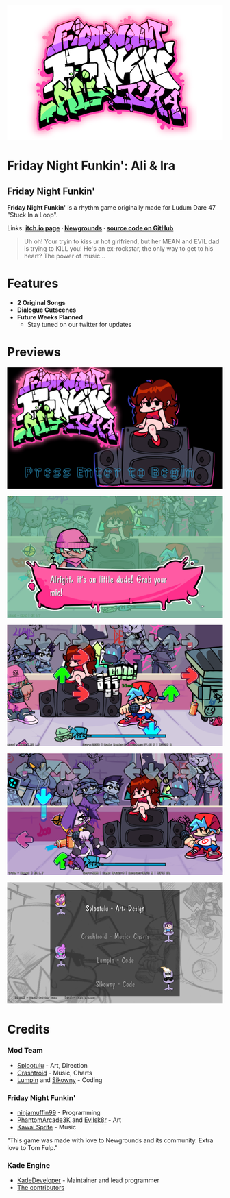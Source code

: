 
![logo](windows/bin/assets/images/AliLogo.png)

# Friday Night Funkin': Ali & Ira

## Friday Night Funkin'
**Friday Night Funkin'** is a rhythm game originally made for Ludum Dare 47 "Stuck In a Loop".

Links: **[itch.io page](https://ninja-muffin24.itch.io/funkin) ⋅ [Newgrounds](https://www.newgrounds.com/portal/view/770371) ⋅ [source code on GitHub](https://github.com/ninjamuffin99/Funkin)**
> Uh oh! Your tryin to kiss ur hot girlfriend, but her MEAN and EVIL dad is trying to KILL you! He's an ex-rockstar, the only way to get to his heart? The power of music... 

# Features

 - **2 Original Songs**
 - **Dialogue Cutscenes**
 - **Future Weeks Planned**
	- Stay tuned on our twitter for updates

# Previews
![shot0](art/screen0.png)

![shot1](art/screen1.png)

![shot2](art/screen2.png)

![shot3](art/screen3.png)

![shot4](art/screen4.png)


# Credits
### Mod Team
 - [Splootulu](https://twitter.com/Splootulu) - Art, Direction
 - [Crashtroid](https://twitter.com/crashtroid) - Music, Charts
 - [Lumpin](https://twitter.com/lumpman12) and [Sikowny](https://twitter.com/Sikowny) - Coding

### Friday Night Funkin'
 - [ninjamuffin99](https://twitter.com/ninja_muffin99) - Programming
 - [PhantomArcade3K](https://twitter.com/phantomarcade3k) and [Evilsk8r](https://twitter.com/evilsk8r) - Art
 - [Kawai Sprite](https://twitter.com/kawaisprite) - Music

"This game was made with love to Newgrounds and its community. Extra love to Tom Fulp."

### Kade Engine
- [KadeDeveloper](https://twitter.com/KadeDeveloper) - Maintainer and lead programmer
- [The contributors](https://github.com/KadeDev/Kade-Engine/graphs/contributors)
